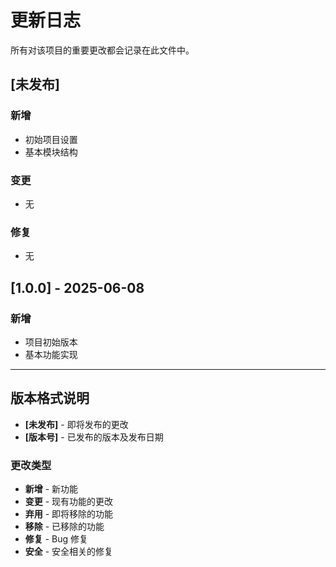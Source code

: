 # 更新日志

所有对该项目的重要更改都会记录在此文件中。

## [未发布]

### 新增
- 初始项目设置
- 基本模块结构

### 变更
- 无

### 修复
- 无

## [1.0.0] - 2025-06-08

### 新增
- 项目初始版本
- 基本功能实现

---

## 版本格式说明

- **[未发布]** - 即将发布的更改
- **[版本号]** - 已发布的版本及发布日期

### 更改类型

- **新增** - 新功能
- **变更** - 现有功能的更改
- **弃用** - 即将移除的功能
- **移除** - 已移除的功能
- **修复** - Bug 修复
- **安全** - 安全相关的修复
